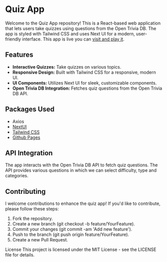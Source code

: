 # Quiz App

Welcome to the Quiz App repository! This is a React-based web application that lets users take quizzes using questions from the Open Trivia DB. The app is styled with Tailwind CSS and uses Next UI for a modern, user-friendly interface. This app is live you can [visit and play it](https://bibekbhusal0.github.io/Quiz/).

## Features

- **Interactive Quizzes:** Take quizzes on various topics.
- **Responsive Design:** Built with Tailwind CSS for a responsive, modern UI.
- **UI Components:** Utilizes Next UI for sleek, customizable components.
- **Open Trivia DB Integration:** Fetches quiz questions from the Open Trivia DB API.

## Packages Used

- Axios
- [NextUI](https://nextui.org/docs/guide/installation)
- [Tailwind CSS](https://tailwindcss.com/docs/guides/create-react-app)
- [Github Pages](https://github.com/gitname/react-gh-pages)

## API Integration

The app interacts with the Open Trivia DB API to fetch quiz questions. The API provides various questions in which we can select difficulty, type and categories.

## Contributing

I welcome contributions to enhance the quiz app! If you'd like to contribute, please follow these steps:

1. Fork the repository.
2. Create a new branch (git checkout -b feature/YourFeature).
3. Commit your changes (git commit -am 'Add new feature').
4. Push to the branch (git push origin feature/YourFeature).
5. Create a new Pull Request.

License
This project is licensed under the MIT License - see the LICENSE file for details.
